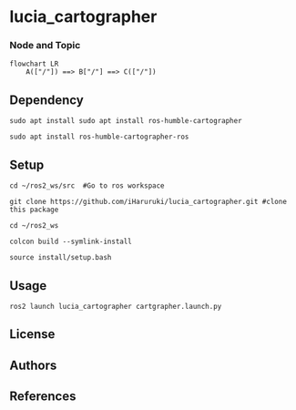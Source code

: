 # lucia_cartographer
### Node and Topic
```mermaid
flowchart LR
    A(["/"]) ==> B["/"] ==> C(["/"])
```
## Dependency
    sudo apt install sudo apt install ros-humble-cartographer

    sudo apt install ros-humble-cartographer-ros

## Setup
    cd ~/ros2_ws/src  #Go to ros workspace

    git clone https://github.com/iHaruruki/lucia_cartographer.git #clone this package

    cd ~/ros2_ws

    colcon build --symlink-install

    source install/setup.bash

## Usage
    ros2 launch lucia_cartographer cartgrapher.launch.py

## License
## Authors
## References
